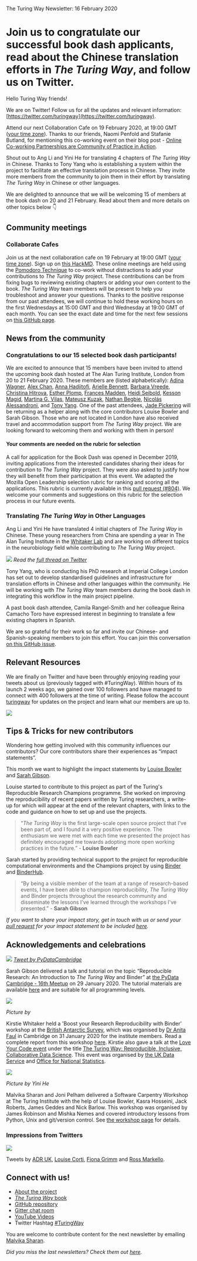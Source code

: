 The Turing Way Newsletter: 16 February 2020

# Join us to congratulate our successful book dash applicants, read about the Chinese translation efforts in *The Turing Way*, and follow us on Twitter.

Hello Turing Way friends!

We are on Twitter! Follow us for all the updates and relevant information: [https://twitter.com/turingway](https://twitter.com/turingway).

Attend our next Collaboration Cafe on 19 February 2020, at 19:00 GMT ([your time zone](https://arewemeetingyet.com/London/2020-02-19/19:00/TuringWay-CollaborationCafe)). 
Thanks to our friends, Naomi Penfold and Stafanie Butland, for mentioning this co-working event on their blog post - [Online Co-working Partnerships are Community of Practice in Action](https://www.cscce.org/2020/02/04/online-co-working-partnerships-are-community-of-practice-in-action/#more-3009).

Shout out to Ang Li and Yini He for translating 4 chapters of *The Turing Way* in Chinese. 
Thanks to Tony Yang who is establishing a system within the project to facilitate an effective translation process in Chinese. 
They invite more members from the community to join them in their effort by translating *The Turing Way* in Chinese or other languages.

We are delighted to announce that we will be welcoming 15 of members at the book dash on 20 and 21 February. 
Read about them and more details on other topics below 👇

## Community meetings

### Collaborate Cafes

Join us at the next collaboration cafe on 19 February at 19:00 GMT ([your time zone](https://arewemeetingyet.com/London/2020-02-19/19:00/TuringWay-CollaborationCafe)). Sign up on [this HackMD](https://hackmd.io/@KirstieJane/CollabCafe). 
These online meetings are held using the [Pomodoro Technique](https://en.wikipedia.org/wiki/Pomodoro_Technique) to co-work without distractions to add your contributions to *The Turing Way* project.
These contributions can be from fixing bugs to reviewing existing chapters or adding your own content to the book. 
*The Turing Way* team members will be present to help you troubleshoot and answer your questions. 
Thanks to the positive response from our past attendees, we will continue to hold these working hours on the first Wednesdays at 15:00 GMT and third Wednesday at 19:00 GMT of each month. 
You can see the exact date and time for the next few sessions on [this GitHub page](https://github.com/alan-turing-institute/the-turing-way/blob/master/project_management/online-collaboration-cafe.md).

## News from the community

### Congratulations to our 15 selected book dash participants!

We are excited to announce that 15 members have been invited to attend the upcoming book dash hosted at The Alan Turing Institute, London from 20 to 21 February 2020. 
These members are (listed alphabetically): [Adina Wagner](https://twitter.com/AdinaKrik), [Alex Chan](https://twitter.com/alexwlchan), [Anna Hadjitofi](https://www.turing.ac.uk/people/researchers/anna-hadjitofi), [Arielle Bennett](https://uk.linkedin.com/in/ariellebennett), [Barbara Vreede](https://twitter.com/barbaravreede), [Christina Hitrova](https://twitter.com/C_Hitrova), [Esther Plomp](https://twitter.com/PhDToothFAIRy), [Frances Madden](https://twitter.com/maddenfc), [Heidi Seibold](https://twitter.com/HeidiBaya), [Kesson Magid](https://twitter.com/kesson), [Martina G. Vilas](https://twitter.com/martinagvilas), [Mateusz Kuzak](https://twitter.com/matkuzak), [Nathan Begbie](https://www.linkedin.com/in/nathan-begbie-161902173/), [Nicolás Alessandroni](https://twitter.com/nalessandroni), and [Tony Yang](https://twitter.com/tony_yzy). 
One of the past attendees, [Jade Pickering](https://twitter.com/Jade_Pickering) will be returning as a helper along with the core contributors Louise Bowler and Sarah Gibson. 
Those who are not located in London have also received travel and accommodation support from *The Turing Way* project. 
We are looking forward to welcoming them and working with them in person! 

#### Your comments are needed on the rubric for selection

A call for application for the Book Dash was opened in December 2019, inviting applications from the interested candidates sharing their ideas for contribution to *The Turing Way* project. 
They were also asked to justify how they will benefit from their participation at this event. 
We adapted the Mozilla Open Leadership selection rubric for ranking and scoring all the applications. This rubric is currently available in this [pull request (#804)](https://github.com/alan-turing-institute/the-turing-way/pull/804). 
We welcome your comments and suggestions on this rubric for the selection process in our future events.

### Translating *The Turing Way* in Other Languages

Ang Li and Yini He have translated 4 initial chapters of *The Turing Way* in Chinese. 
These young researchers from China are spending a year in The Alan Turing Institute in the [Whitaker Lab](https://twitter.com/Whitaker_Lab) and are working on different topics in the neurobiology field while contributing to *The Turing Way* project. 

![](https://i.imgur.com/Q4reMnu.png)
*Read the [full thread on Twitter](https://twitter.com/turingway/status/1225719523497697280)*

Tony Yang, who is conducting his PhD research at Imperial College London has set out to develop standardised guidelines and infrastructure for translation efforts in Chinese and other languages within the community. 
He will be working with _The Turing Way_ team members during the book dash in integrating this workflow in the main project pipeline.

A past book dash attendee, Camila Rangel-Smith and her colleague Reina Camacho Toro have expressed interest in beginning to translate a few existing chapters in Spanish.

We are so grateful for their work so far and invite our Chinese- and Spanish-speaking members to join this effort. 
You can join this conversation [on this GitHub issue](https://github.com/alan-turing-institute/the-turing-way/issues/767).

## Relevant Resources

We are finally on Twitter and have been throughly enjoying reading your tweets about us (previously tagged with #TuringWay). 
Within hours of its launch 2 weeks ago, we gained over 100 followers and have managed to connect with 400 followers at the time of writing. 
Please follow the account [turingway](https://twitter.com/turingway) for updates on the project and learn what our members are up to. 

![](https://i.imgur.com/JvGBYCb.png)

## Tips & Tricks for new contributors

Wondering how getting involved with this community influences our contributors? 
Our core contributors share their experiences as “impact statements”.

This month we want to highlight the impact statements by [Louise Bowler](https://github.com/alan-turing-institute/the-turing-way/blob/master/project_management/impact_statements/louise-bowler.md) and [Sarah Gibson](https://github.com/alan-turing-institute/the-turing-way/blob/master/project_management/impact_statements/sarah-gibson.md).

Louise started to contribute to this project as part of the Turing's Reproducible Research Champions programme. 
She worked on improving the reproducibility of recent papers written by Turing researchers, a write-up for which will appear at the end of the relevant chapters, with links to the code and guidance on how to set up and use the projects. 

> “*The Turing Way* is the first large-scale open source project that I've been part of, and I found it a very positive experience. 
The enthusiasm we were met with each time we presented the project has definitely encouraged me towards adopting more open working practices in the future.” - **Louise Bowler**

Sarah started by providing technical support to the project for reproducible computational environments and the Champions project by using [Binder](https://mybinder.readthedocs.io/en/latest/) and [BinderHub](https://binderhub.readthedocs.io/en/latest/index.html). 

> “By being a visible member of the team at a range of research-based events, I have been able to champion reproducibility, *The Turing Way* and Binder projects throughout the research community and disseminate the lessons I've learned through the workshops I've presented.” - **Sarah Gibson**

*If you want to share your impact story, get in touch with us or send your [pull request](https://github.com/alan-turing-institute/the-turing-way/pulls) for your impact statement to be included [here](https://github.com/alan-turing-institute/the-turing-way/tree/master/project_management/impact_statements).*

## Acknowledgements and celebrations


![](https://i.imgur.com/kQt9MmQ.jpg)
*[Tweet by PyDataCambridge](https://twitter.com/PyDataCambridge/status/1222607971227709444)*

Sarah Gibson delivered a talk and tutorial on the topic “Reproducible Research: An Introduction to *The Turing Way* and Binder” at [the PyData Cambridge - 16th Meetup](https://www.meetup.com/PyData-Cambridge-Meetup/events/267902974/) on 29 January 2020. 
The tutorial materials are available [here](https://bit.ly/zero-to-binder-tutorial) and are suitable for all programming levels.

![](https://i.imgur.com/DnfNSZJ.jpg)

*Picture by []()*

Kirstie Whitaker held a 'Boost your Research Reproducibility with Binder' workshop at the [British Antarctic Survey](https://www.bas.ac.uk/), which was organised by [Dr Anita Faul](https://www.bas.ac.uk/profile/anfaul/) in Cambridge on 31 January 2020 for the institute members. 
Read a complete report from this workshop [here](https://github.com/alan-turing-institute/the-turing-way/blob/master/workshops/boost-research-reproducibility-binder/reports/workshop_report_20200131.md). 
Kirstie also gave a talk at the [Love Your Code event](https://www.eventbrite.co.uk/e/love-your-code-tickets-85101658351) under the title [The Turing Way: Reproducible, Inclusive, Collaborative Data Science](https://zenodo.org/record/3667205#.XknLlTL7TOQ). 
This event was organised by [the UK Data Service](https://www.ukdataservice.ac.uk/) and [Office for National Statistics](https://www.ukdataservice.ac.uk/deposit-data/owners-producers/ons/ons.aspx). 


![](https://i.imgur.com/0zcZ6R9.png)

*Picture by Yini He*

Malvika Sharan and Joni Pelham delivered a Software Carpentry Workshop at The Turing Institute with the help of Louise Bowler, Kasra Hosseini, Jack Roberts, James Geddes and Nick Barlow. 
This workshop was organised by James Robinson and Mishka Nemes and covered introductory lessons from Python, Unix and git/version control. 
See [the workshop page](https://alan-turing-institute.github.io/2020-02-10-turing/) for details.


### Impressions from Twitters

![](https://i.imgur.com/FAPibQC.jpg)

Tweets by [ADR UK](https://twitter.com/adr_uk), [Louise Corti](https://twitter.com/LouiseCorti), [Fiona Grimm](https://twitter.com/fiona_grimm) and [Ross Markello](https://twitter.com/rossdavism).

## Connect with us!

- [About the project](https://www.turing.ac.uk/research/research-projects/turing-way-handbook-reproducible-data-science)
- [_The Turing Way_ book](https://the-turing-way.netlify.com)
- [GitHub repository](https://github.com/alan-turing-institute/the-turing-way)
- [Gitter chat room](https://gitter.im/alan-turing-institute/the-turing-way)
- [YouTube Videos](https://www.youtube.com/channel/UCPDxZv5BMzAw0mPobCbMNuA)
- Twitter Hashtag [#TuringWay](https://twitter.com/hashtag/TuringWay?f=live)

You are welcome to contribute content for the next newsletter by
emailing [Malvika Sharan](mailto:msharan@turing.ac.uk).

*Did you miss the last newsletters?*
*Check them out [here](https://tinyletter.com/TuringWay/archive).*

